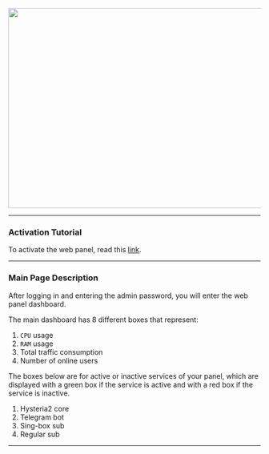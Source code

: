 <p align="center">
 <img src="https://github.com/user-attachments/assets/2a1d46d4-b776-4a5a-bba1-f6f4e047591a" width="700" height="400">
</p>

----

### Activation Tutorial

To activate the web panel, read this [link](https://returnfi.github.io/Blitz-docs/menu/advance-menu/#8-web-panel).

----

### Main Page Description

After logging in and entering the admin password, you will enter the web panel dashboard.

The main dashboard has 8 different boxes that represent:

1.  `CPU` usage
2.  `RAM` usage
3.  Total traffic consumption
4.  Number of online users

The boxes below are for active or inactive services of your panel, which are displayed with a green box if the service is active and with a red box if the service is inactive.

1.  Hysteria2 core
2.  Telegram bot
3.  Sing-box sub
4.  Regular sub

---